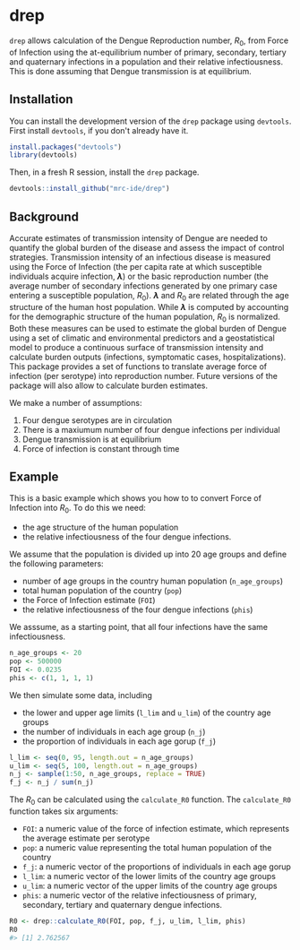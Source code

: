 
<!-- README.md is generated from README.Rmd. Please edit that file -->
drep
====

<!-- badges: start -->
<!-- badges: end -->
`drep` allows calculation of the Dengue Reproduction number, *R*<sub>0</sub>, from Force of Infection using the at-equilibrium number of primary, secondary, tertiary and quaternary infections in a population and their relative infectiousness. This is done assuming that Dengue transmission is at equilibrium.

Installation
------------

You can install the development version of the `drep` package using `devtools`. First install `devtools`, if you don't already have it.

``` r
install.packages("devtools")
library(devtools)
```

Then, in a fresh R session, install the `drep` package.

``` r
devtools::install_github("mrc-ide/drep")
```

Background
----------

Accurate estimates of transmission intensity of Dengue are needed to quantify the global burden of the disease and assess the impact of control strategies. Transmission intensity of an infectious disease is measured using the Force of Infection (the per capita rate at which susceptible individuals acquire infection, ***λ***) or the basic reproduction number (the average number of secondary infections generated by one primary case entering a susceptible population, *R*<sub>0</sub>). ***λ*** and *R*<sub>0</sub> are related through the age structure of the human host population. While ***λ*** is computed by accounting for the demographic structure of the human population, *R*<sub>0</sub> is normalized. Both these measures can be used to estimate the global burden of Dengue using a set of climatic and environmental predictors and a geostatistical model to produce a continuous surface of transmission intensity and calculate burden outputs (infections, symptomatic cases, hospitalizations). This package provides a set of functions to translate average force of infection (per serotype) into reproduction number. Future versions of the package will also allow to calculate burden estimates.

We make a number of assumptions:

1.  Four dengue serotypes are in circulation
2.  There is a maxiumum number of four dengue infections per individual
3.  Dengue transmission is at equilibrium
4.  Force of infection is constant through time

Example
-------

This is a basic example which shows you how to to convert Force of Infection into *R*<sub>0</sub>. To do this we need:

-   the age structure of the human population
-   the relative infectiousness of the four dengue infections.

We assume that the population is divided up into 20 age groups and define the following parameters:

-   number of age groups in the country human population (`n_age_groups`)
-   total human population of the country (`pop`)
-   the Force of Infection estimate (`FOI`)
-   the relative infectiousness of the four dengue infections (`phis`)

We asssume, as a starting point, that all four infections have the same infectiousness.

``` r
n_age_groups <- 20
pop <- 500000
FOI <- 0.0235
phis <- c(1, 1, 1, 1)
```

We then simulate some data, including

-   the lower and upper age limits (`l_lim` and `u_lim`) of the country age groups
-   the number of individuals in each age group (`n_j`)
-   the proportion of individuals in each age gorup (`f_j`)

``` r
l_lim <- seq(0, 95, length.out = n_age_groups)
u_lim <- seq(5, 100, length.out = n_age_groups)
n_j <- sample(1:50, n_age_groups, replace = TRUE)
f_j <- n_j / sum(n_j)
```

The *R*<sub>0</sub> can be calculated using the `calculate_R0` function. The `calculate_R0` function takes six arguments:

-   `FOI`: a numeric value of the force of infection estimate, which represents the average estimate per serotype
-   `pop`: a numeric value representing the total human population of the country
-   `f_j`: a numeric vector of the proportions of individuals in each age gorup
-   `l_lim`: a numeric vector of the lower limits of the country age groups
-   `u_lim`: a numeric vector of the upper limits of the country age groups
-   `phis`: a numeric vector of the relative infectiousness of primary, secondary, tertiary and quaternary dengue infections.

``` r
R0 <- drep::calculate_R0(FOI, pop, f_j, u_lim, l_lim, phis)
R0
#> [1] 2.762567
```
